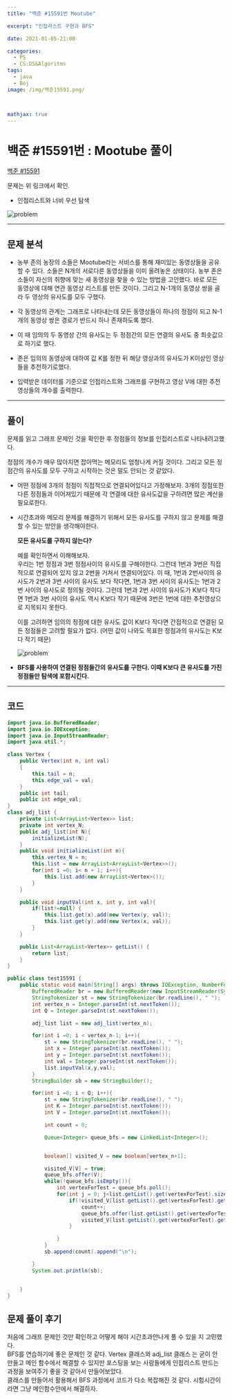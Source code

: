 ```yaml
---
title: "백준 #15591번 Mootube"

excerpt: "인접리스트 구현과 BFS"

date: 2021-01-05-21:00

categories:
  - PS
  - CS:DS&Algoritms
tags:
  - java
  - Boj
image: /img/백준15591.png/



mathjax: true
---
```


# 백준 #15591번 : Mootube 풀이

[백준 #15591](https://www.acmicpc.net/problem/15591)

문제는 위 링크에서 확인.

- 인접리스트와 너비 우선 탐색

![problem][discription]

[discription]: /img/백준15591.png

---

## 문제 분석

- 농부 존의 농장의 소들은 Mootube라는 서비스를 통해 재미있는 동영상들을 공유할 수 있다. 소들은 N개의 서로다른 동영상들을 이미 올려놓은 상태이다. 농부 존은 소들이 자신의 취향에 맞는 새 동영상을 찾을 수 있는 방법을 고안했다. 바로 모든 동영상에 대해 연관 동영상 리스트를 만든 것이다. 그리고 N-1개의 동영상 쌍을 골라 두 영상의 유사도를 모두 구했다.

- 각 동영상의 관계는 그래프로 나타내는데 모든 동영상들이 하나의 정점이 되고 N-1개의 동영상 쌍은 경로가 반드시 하나 존재하도록 했다.

- 이 때 임의의 두 동영상 간의 유사도는 두 정점간의 모든 연결의 유사도 중 최솟값으로 하기로 했다.

- 존은 임의의 동영상에 대하여 값 K를 정한 뒤 해당 영상과의 유사도가 K이상인 영상들을 추천하기로했다.

- 입력받은 데이터를 기준으로 인접리스트와 그래프를 구현하고 영상 V에 대한 추천 영상들의 개수를 출력한다.

---

## 풀이

문제를 읽고 그래프 문제인 것을 확인한 후 정점들의 정보를 인접리스트로 나타내려고했다.

정점의 개수가 매우 많아지면 잡아먹는 메모리도 엄청나게 커질 것이다. 그리고 모든 정점간의 유사도를 모두 구하고 시작하는 것은 말도 안되는 것 같았다.

- 어떤 정점에 3개의 정점이 직접적으로 연결되어있다고 가정해보자. 3개의 정점또한 다른 정점들과 이어져있기 때문에 각 연결에 대한 유사도값을 구하려면 많은 계산을 필요로한다.

- 시간초과와 메모리 문제를 해결하기 위해서 모든 유사도를 구하지 않고 문제를 해결할 수 있는 방안을 생각해야한다.

  **모든 유사도를 구하지 않는다?**

  예를 확인하면서 이해해보자.  
   우리는 1번 정점과 3번 정점사이의 유사도를 구해야한다. 그런데 1번과 3번은 직접적으로 연결되어 있지 않고 2번을 거쳐서 연결되어있다.
  이 때, 1번과 2번사이의 유사도가 2번과 3번 사이의 유사도 보다 작다면, 1번과 3번 사이의 유사도는 1번과 2번 사이의 유사도로 정의될 것이다.
  그런데 1번과 2번 사이의 유사도가 K보다 작다면 1번과 3번 사이의 유사도 역시 K보다 작기 때문에 3번은 1번에 대한 추천영상으로 지목되지 못한다.

  이를 고려하면 임의의 정점에 대한 유사도 값이 K보다 작다면 간접적으로 연결된 모든 정점들은 고려할 필요가 없다. (어떤 값이 나와도 목표한 정점과의 유사도는 K보다 작기 때문)

  ![problem][discription2]

  [discription2]: /img/유사도.png

- **BFS를 사용하여 연결된 정점들간의 유사도를 구한다. 이때 K보다 큰 유사도를 가진 정점들만 탐색에 포함시킨다.**

---

## 코드

```java
import java.io.BufferedReader;
import java.io.IOException;
import java.io.InputStreamReader;
import java.util.*;

class Vertex {
    public Vertex(int n, int val)
    {
        this.tail = n;
        this.edge_val = val;
    }
    public int tail;
    public int edge_val;
}
class adj_list {
    private List<ArrayList<Vertex>> list;
    private int vertex_N;
    public adj_list(int N){
        initializeList(N);
    }
    public void initializeList(int n){
        this.vertex_N = n;
        this.list = new ArrayList<ArrayList<Vertex>>();
        for(int i =0; i< n + 1; i++){
            this.list.add(new ArrayList<Vertex>());
        }
    }

    public void inputVal(int x, int y, int val){
        if(list!=null) {
            this.list.get(x).add(new Vertex(y, val));
            this.list.get(y).add(new Vertex(x, val));
        }
    }

    public List<ArrayList<Vertex>> getList() {
        return list;
    }
}

public class test15591 {
    public static void main(String[] args) throws IOException, NumberFormatException{
        BufferedReader br = new BufferedReader(new InputStreamReader(System.in));
        StringTokenizer st = new StringTokenizer(br.readLine(), " ");
        int vertex_n = Integer.parseInt(st.nextToken());
        int Q = Integer.parseInt(st.nextToken());

        adj_list list = new adj_list(vertex_n);

        for(int i =0; i < vertex_n-1; i++){
            st = new StringTokenizer(br.readLine(), " ");
            int x = Integer.parseInt(st.nextToken());
            int y = Integer.parseInt(st.nextToken());
            int val = Integer.parseInt(st.nextToken());
            list.inputVal(x,y,val);
        }
        StringBuilder sb = new StringBuilder();

        for(int i =0; i < Q; i++){
            st = new StringTokenizer(br.readLine(), " ");
            int K = Integer.parseInt(st.nextToken());
            int V = Integer.parseInt(st.nextToken());

            int count = 0;

            Queue<Integer> queue_bfs = new LinkedList<Integer>();


            boolean[] visited_V = new boolean[vertex_n+1];

            visited_V[V] = true;
            queue_bfs.offer(V);
            while(!queue_bfs.isEmpty()){
                int vertexForTest = queue_bfs.poll();
                for(int j = 0; j<list.getList().get(vertexForTest).size(); j++){
                    if(!visited_V[list.getList().get(vertexForTest).get(j).tail] && list.getList().get(vertexForTest).get(j).edge_val>=K){
                        count++;
                        queue_bfs.offer(list.getList().get(vertexForTest).get(j).tail);
                        visited_V[list.getList().get(vertexForTest).get(j).tail] = true;
                    }

                }
            }
            sb.append(count).append("\n");

        }
        System.out.println(sb);


    }
}

```

## 문제 풀이 후기

처음에 그래프 문제인 것만 확인하고 어떻게 해야 시간초과안나게 풀 수 있을 지 고민했다.  
BFS를 연습하기에 좋은 문제인 것 같다. Vertex 클래스와 adj_list 클래스 는 굳이 안 만들고 메인 함수에서 해결할 수 있지만
포스팅을 보는 사람들에게 인접리스트 만드는 과정을 보여주기 좋을 것 같아서 만들어보았다.  
클래스를 만들어서 활용해서 BFS 과정에서 코드가 다소 복잡해진 것 같다. 시험시간이라면 그냥 메인함수안에서 해결하자.
